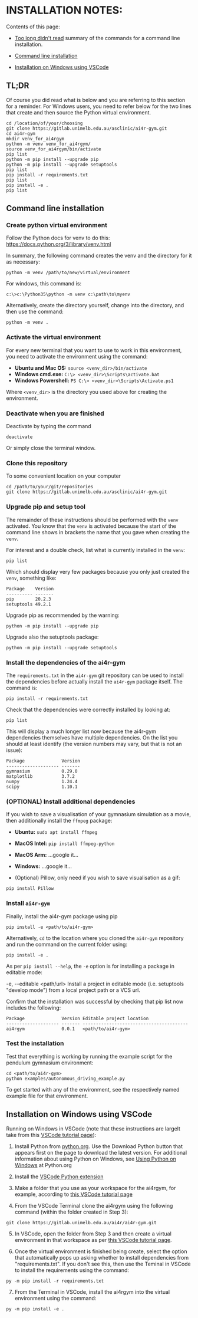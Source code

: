 # INSTALLATION NOTES:

Contents of this page:

* [Too long didn't read](#tldr) summary of the commands for a command line installation.

* [Command line installation](#command-line-installation)

* [Installation on Windows using VSCode](#installation-on-windows-using-vscode)



## TL;DR

Of course you did read what is below and you are referring to this section for a reminder. For Windows users, you need to refer below for the two lines that create and then source the Python virtual environment.

```
cd /location/of/your/choosing
git clone https://gitlab.unimelb.edu.au/asclinic/ai4r-gym.git
cd ai4r-gym
mkdir venv_for_ai4rgym
python -m venv venv_for_ai4rgym/
source venv_for_ai4rgym/bin/activate
pip list
python -m pip install --upgrade pip
python -m pip install --upgrade setuptools
pip list
pip install -r requirements.txt
pip list
pip install -e . 
pip list
```



## Command line installation

### Create python virtual environment
Follow the Python docs for venv to do this:
https://docs.python.org/3/library/venv.html

In summary, the following command creates the venv and the directory for it as necessary:
```
python -m venv /path/to/new/virtual/environment
```

For windows, this command is:
```
c:\>c:\Python35\python -m venv c:\path\to\myenv
```

Alternatively, create the directory yourself, change into the directory, and then use the command:
```
python -m venv .
```



### Activate the virtual environment 
For every new terminal that you want to use to work in this environment, you need to activate the environment using the command:

* **Ubuntu and Mac OS:** `source <venv_dir>/bin/activate`
* **Windows cmd.exe:** `C:\> <venv_dir>\Scripts\activate.bat`
* **Windows Powershell:** `PS C:\> <venv_dir>\Scripts\Activate.ps1`

Where `<venv_dir>` is the directory you used above for creating the environment.



### Deactivate when you are finished

Deactivate by typing the command
```
deactivate
```

Or simply close the terminal window.



### Clone this repository

To some convenient location on your computer
```
cd /path/to/your/git/repositories
git clone https://gitlab.unimelb.edu.au/asclinic/ai4r-gym.git
```


### Upgrade pip and setup tool

The remainder of these instructions should be performed with the `venv` activated. You know that the `venv` is activated because the start of the command line shows in brackets the name that you gave when creating the `venv`.

For interest and a double check, list what is currently installed in the `venv`:
```
pip list
```

Which should display very few packages because you only just created the `venv`, something like:
```
Package    Version
---------- -------
pip        20.2.3
setuptools 49.2.1
```

Upgrade pip as recommended by the warning:
```
python -m pip install --upgrade pip
```

Upgrade also the setuptools package:
```
python -m pip install --upgrade setuptools
```


### Install the dependencies of the ai4r-gym

The `requirements.txt` in the `ai4r-gym` git repository can be used to install the dependencies before actually install the `ai4r-gym` package itself. The command is:
```
pip install -r requirements.txt
```

Check that the dependencies were correctly installed by looking at:
```
pip list
```

This will display a much longer list now because the ai4r-gym dependencies themselves have multiple dependencies. On the list you should at least identify (the version numbers may vary, but that is not an issue):
```
Package              Version
-------------------- -------
gymnasium            0.29.0
matplotlib           3.7.2
numpy                1.24.4
scipy                1.10.1
```



### (OPTIONAL) Install additional dependencies

If you wish to save a visualisation of your gymnasium simulation as a movie, then additionally install the `ffmpeg` package:

* **Ubuntu:** `sudo apt install ffmpeg`
* **MacOS Intel:** `pip install ffmpeg-python`
* **MacOS Arm:** ...google it...
* **Windows:** ...google it...

* (Optional) Pillow, only need if you wish to save visualisation as a gif:
```
pip install Pillow
```


### Install `ai4r-gym`

Finally, install the ai4r-gym package using pip
```
pip install -e <path/to/ai4r-gym>
```

Alternatively, `cd` to the location where you cloned the `ai4r-gym` repository and run the command on the current folder using:
```
pip install -e .
```

As per `pip install --help`, the `-e` option is for installing a package in editable mode:

-e, --editable <path/url>   Install a project in editable mode (i.e. setuptools "develop mode") from a local project path or a VCS url.

Confirm that the installation was successful by checking that pip list now includes the following:
```
Package              Version Editable project location
-------------------- ------- ----------------------------------------
ai4rgym              0.0.1   <path/to/ai4r-gym>
```



### Test the installation

Test that everything is working by running the example script for the pendulum gymnasium environment:
```
cd <path/to/ai4r-gym>
python examples/autonomous_driving_example.py
```


To get started with any of the environment, see the respectively named example file for that environment.



## Installation on Windows using VSCode

Running on Windows in VSCode (note that these instructions are largelt take from this [VSCode tutorial page](https://code.visualstudio.com/docs/python/python-tutorial)):

1) Install Python from [python.org](https://www.python.org/). Use the Download Python button that appears first on the page to download the latest version. For additional information about using Python on Windows, see [Using Python on Windows](https://docs.python.org/3.9/using/windows.html) at Python.org

2) Install the [VSCode Python extension](https://marketplace.visualstudio.com/items?itemName=ms-python.python)

3) Make a folder that you use as your workspace for the ai4rgym, for example, according to [this VSCode tutorial page](https://code.visualstudio.com/docs/python/python-tutorial#_start-vs-code-in-a-workspace-folder)

4) From the VSCode Terminal clone the ai4rgym using the following command (within the folder created in Step 3):
```
git clone https://gitlab.unimelb.edu.au/ai4r/ai4r-gym.git
```

5) In VSCode, open the folder from Step 3 and then create a virtual environment in that workspace as per [this VSCode tutorial page](https://code.visualstudio.com/docs/python/python-tutorial#_create-a-virtual-environment).

6) Once the virtual environment is finished being create, select the option that automatically pops up asking whether to install dependencies from "requirements.txt". If you don't see this, then use the Teminal in VSCode to install the requirements using the command:
```
py -m pip install -r requirements.txt
```

7) From the Terminal in VSCode, install the ai4rgym into the virtual environment using the command:
```
py -m pip install -e .
```

